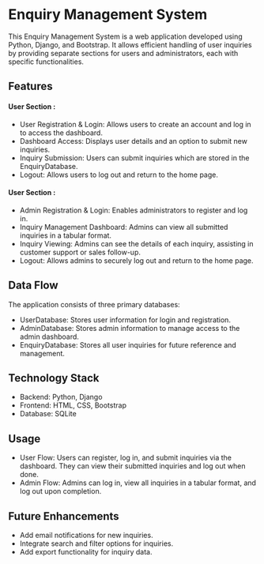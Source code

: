 # Enquiry Management System

This Enquiry Management System is a web application developed using Python, Django, and Bootstrap. It allows efficient handling of user inquiries by providing separate sections for users and administrators, each with specific functionalities.


## Features

#### User Section : 
- User Registration & Login: Allows users to create an account and log in to access the dashboard.
- Dashboard Access: Displays user details and an option to submit new inquiries.
- Inquiry Submission: Users can submit inquiries which are stored in the EnquiryDatabase.
- Logout: Allows users to log out and return to the home page.

#### User Section : 

- Admin Registration & Login: Enables administrators to register and log in.
- Inquiry Management Dashboard: Admins can view all submitted inquiries in a tabular format.
- Inquiry Viewing: Admins can see the details of each inquiry, assisting in customer support or sales follow-up.
- Logout: Allows admins to securely log out and return to the home page.




## Data Flow

The application consists of three primary databases:

- UserDatabase: Stores user information for login and registration.
- AdminDatabase: Stores admin information to manage access to the admin dashboard.
- EnquiryDatabase: Stores all user inquiries for future reference and management.

## Technology Stack

- Backend: Python, Django
- Frontend: HTML, CSS, Bootstrap
- Database: SQLite


## Usage

- User Flow: Users can register, log in, and submit inquiries via the dashboard. They can view their submitted inquiries and log out when done.
- Admin Flow: Admins can log in, view all inquiries in a tabular format, and log out upon completion.

## Future Enhancements

- Add email notifications for new inquiries.
- Integrate search and filter options for inquiries.
- Add export functionality for inquiry data.